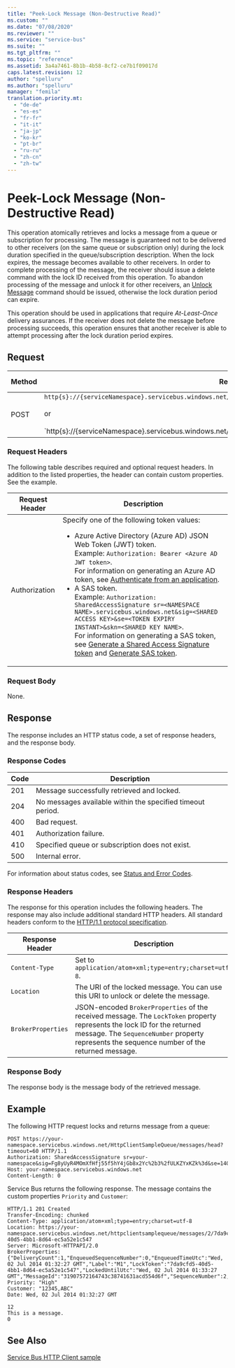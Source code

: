 ```yaml
---
title: "Peek-Lock Message (Non-Destructive Read)"
ms.custom: ""
ms.date: "07/08/2020"
ms.reviewer: ""
ms.service: "service-bus"
ms.suite: ""
ms.tgt_pltfrm: ""
ms.topic: "reference"
ms.assetid: 3a4a7461-8b1b-4b58-8cf2-ce7b1f09017d
caps.latest.revision: 12
author: "spelluru"
ms.author: "spelluru"
manager: "femila"
translation.priority.mt: 
  - "de-de"
  - "es-es"
  - "fr-fr"
  - "it-it"
  - "ja-jp"
  - "ko-kr"
  - "pt-br"
  - "ru-ru"
  - "zh-cn"
  - "zh-tw"
---
```

# Peek-Lock Message (Non-Destructive Read)
This operation atomically retrieves and locks a message from a queue or subscription for processing. The message is guaranteed not to be delivered to other receivers (on the same queue or subscription only) during the lock duration specified in the queue/subscription description. When the lock expires, the message becomes available to other receivers. In order to complete processing of the message, the receiver should issue a delete command with the lock ID received from this operation. To abandon processing of the message and unlock it for other receivers, an [Unlock Message](unlock-message.md) command should be issued, otherwise the lock duration period can expire.  
  
 This operation should be used in applications that require *At-Least-Once* delivery assurances. If the receiver does not delete the message before processing succeeds, this operation ensures that another receiver is able to attempt processing after the lock duration period expires.  
  
## Request  
  
|Method|Request URI|HTTP Version|  
|------------|-----------------|------------------|  
|POST|`http{s}://{serviceNamespace}.servicebus.windows.net/{queuePath}/messages/head`<br /><br /> or<br /><br /> `http{s}://{serviceNamespace}.servicebus.windows.net/{topicPath}/subscriptions/{subscriptionName}/messages/head|HTTP/1.1`|  
  
### Request Headers  
 The following table describes required and optional request headers. In addition to the listed properties, the header can contain custom properties. See the example.  
  
|Request Header|Description|  
|--------------------|-----------------|  
|Authorization|Specify one of the following token values:<ul><li> Azure Active Directory (Azure AD) JSON Web Token (JWT) token. <br/>Example: `Authorization: Bearer <Azure AD JWT token>`. <br/>For information on generating an Azure AD token, see [Authenticate from an application](get-azure-active-directory-token.md).</li><li>A SAS token. <br/>Example: `Authorization: SharedAccessSignature sr=<NAMESPACE NAME>.servicebus.windows.net&sig=<SHARED ACCESS KEY>&se=<TOKEN EXPIRY INSTANT>&skn=<SHARED KEY NAME>`. <br/>For information on generating a SAS token, see [Generate a Shared Access Signature token](https://docs.microsoft.com/azure/service-bus-messaging/service-bus-sas#generate-a-shared-access-signature-token) and [Generate SAS token](https://docs.microsoft.com/rest/api/eventhub/generate-sas-token).</li></ul> |   
  
### Request Body  
 None.  
  
## Response  
 The response includes an HTTP status code, a set of response headers, and the response body.  
  
### Response Codes  
  
|Code|Description|  
|----------|-----------------|  
|201|Message successfully retrieved and locked.|  
|204|No messages available within the specified timeout period.|  
|400|Bad request.|  
|401|Authorization failure.|  
|410|Specified queue or subscription does not exist.|  
|500|Internal error.|  
  
 For information about status codes, see [Status and Error Codes](https://msdn.microsoft.com/library/dd179382.aspx).  
  
### Response Headers  
 The response for this operation includes the following headers. The response may also include additional standard HTTP headers. All standard headers conform to the [HTTP/1.1 protocol specification](https://go.microsoft.com/fwlink/?linkid=150478).  
  
|Response Header|Description|  
|---------------------|-----------------|  
|`Content-Type`|Set to `application/atom+xml;type=entry;charset=utf-8`.|  
|`Location`|The URI of the locked message. You can use this URI to unlock or delete the message.|  
|`BrokerProperties`|JSON-encoded `BrokerProperties` of the received message. The `LockToken` property represents the lock ID for the returned message. The `SequenceNumber` property represents the sequence number of the returned message.|  
  
### Response Body  
 The response body is the message body of the retrieved message.  
  
## Example  
 The following HTTP request locks and returns message from a queue:  
  
```  
POST https://your-namespace.servicebus.windows.net/HttpClientSampleQueue/messages/head?timeout=60 HTTP/1.1  
Authorization: SharedAccessSignature sr=your-namespace&sig=Fg8yUyR4MOmXfHfj55f5hY4jGb8x2Yc%2b3%2fULKZYxKZk%3d&se=1404256819&skn=RootManageSharedAccessKey  
Host: your-namespace.servicebus.windows.net  
Content-Length: 0  
```  
  
 Service Bus returns the following response. The message contains the custom properties `Priority` and `Customer`:  
  
```  
HTTP/1.1 201 Created  
Transfer-Encoding: chunked  
Content-Type: application/atom+xml;type=entry;charset=utf-8  
Location: https://your-namespace.servicebus.windows.net/httpclientsamplequeue/messages/2/7da9cfd5-40d5-4bb1-8d64-ec5a52e1c547  
Server: Microsoft-HTTPAPI/2.0  
BrokerProperties: {"DeliveryCount":1,"EnqueuedSequenceNumber":0,"EnqueuedTimeUtc":"Wed, 02 Jul 2014 01:32:27 GMT","Label":"M1","LockToken":"7da9cfd5-40d5-4bb1-8d64-ec5a52e1c547","LockedUntilUtc":"Wed, 02 Jul 2014 01:33:27 GMT","MessageId":"31907572164743c38741631acd554d6f","SequenceNumber":2,"State":"Active","TimeToLive":10}  
Priority: "High"  
Customer: "12345,ABC"  
Date: Wed, 02 Jul 2014 01:32:27 GMT  
  
12  
This is a message.  
0  
```  
  
## See Also  
 [Service Bus HTTP Client sample](https://code.msdn.microsoft.com/Service-Bus-HTTP-client-fe7da74a)